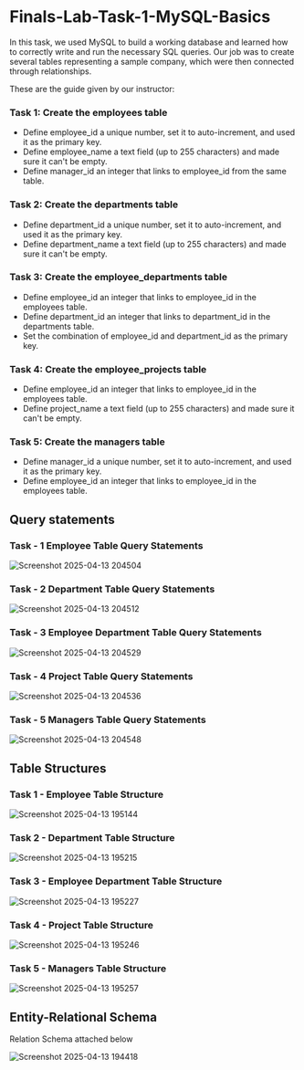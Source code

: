 # Finals-Lab-Task-1-MySQL-Basics

In this task, we used MySQL to build a working database and learned how to correctly write and run the necessary SQL queries. Our job was to create several tables representing a sample company, which were then connected through relationships.

These are the guide given by our instructor:

### Task 1: Create the employees table
- Define employee_id a unique number, set it to auto-increment, and used it as the primary key.
- Define employee_name a text field (up to 255 characters) and made sure it can't be empty.
- Define manager_id an integer that links to employee_id from the same table.

### Task 2: Create the departments table
- Define department_id a unique number, set it to auto-increment, and used it as the primary key.
- Define department_name a text field (up to 255 characters) and made sure it can't be empty.

### Task 3: Create the employee_departments table
- Define employee_id an integer that links to employee_id in the employees table.
- Define department_id an integer that links to department_id in the departments table.
- Set the combination of employee_id and department_id as the primary key.

### Task 4: Create the employee_projects table
- Define employee_id an integer that links to employee_id in the employees table.
- Define project_name a text field (up to 255 characters) and made sure it can't be empty.

### Task 5: Create the managers table
- Define manager_id a unique number, set it to auto-increment, and used it as the primary key.
- Define employee_id an integer that links to employee_id in the employees table.

## Query statements
### Task - 1 Employee Table Query Statements

![Screenshot 2025-04-13 204504](https://github.com/user-attachments/assets/8b042284-796a-4d4c-80c3-d436f7e9cce3)

### Task - 2 Department Table Query Statements

![Screenshot 2025-04-13 204512](https://github.com/user-attachments/assets/9c5c7f27-e053-4139-920b-84d2589cc78c)

### Task - 3 Employee Department Table Query Statements

![Screenshot 2025-04-13 204529](https://github.com/user-attachments/assets/4266781c-8b70-4930-93c0-478d32cd3830)


### Task - 4 Project Table Query Statements

![Screenshot 2025-04-13 204536](https://github.com/user-attachments/assets/abff69e3-b6ae-4a0d-8ea7-7a613103a8fd)


### Task - 5 Managers Table Query Statements

![Screenshot 2025-04-13 204548](https://github.com/user-attachments/assets/721909de-42e8-465d-b139-2957d0a2fc75)


## Table Structures
### Task 1 - Employee Table Structure

![Screenshot 2025-04-13 195144](https://github.com/user-attachments/assets/19546eb1-07e0-4308-af29-77391a5c34c6)

### Task 2 - Department Table Structure

![Screenshot 2025-04-13 195215](https://github.com/user-attachments/assets/b72f87e8-d858-4420-9c96-46f36bff41dc)

### Task 3 - Employee Department Table Structure

![Screenshot 2025-04-13 195227](https://github.com/user-attachments/assets/2516ce18-6e29-4ad0-b8be-79c5c8986c6d)

### Task 4 - Project Table Structure

![Screenshot 2025-04-13 195246](https://github.com/user-attachments/assets/6f37dab3-624d-47de-866d-9c341d3b02b8)


### Task 5 - Managers Table Structure

![Screenshot 2025-04-13 195257](https://github.com/user-attachments/assets/eed15bb5-e27c-4f86-80c5-c181c2d27b62)


## Entity-Relational Schema
Relation Schema attached below

![Screenshot 2025-04-13 194418](https://github.com/user-attachments/assets/91e16065-98d6-40b2-96e3-a8308793a76f)

